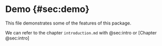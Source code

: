 # Demo {#sec:demo}

This file demonstrates some of the features of this package.

We can refer to the chapter `introduction.md` with @sec:intro or [Chapter @sec:intro]
